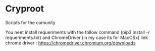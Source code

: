 # Cryproot
Scripts for the comunity

You neet install requeriments with the follow command (pip3 install -r requeriments.txt) and ChromeDriver (in my case its for MacOSx)
link chrome driver : https://chromedriver.chromium.org/downloads
